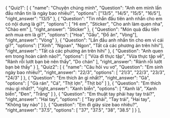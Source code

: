 {
  "Quiz1": [
    {
      "name": "Chuyện chúng mình",
      "Question": "Anh em mình lần đầu nhắn tin là ngày bao nhiêu?",
      "options": ["13/5", "14/5", "15/5", "16/5"],
      "right_answer": "13/5"
    },
    {
      "Question": "Tin nhắn đầu tiên anh nhắn cho em có nội dung là gì?",
      "options": [
        "Hi em",
        "Sticker",
        "Cho anh làm quen nha",
        "Chào em"
      ],
      "right_answer": "Sticker"
    },
    {
      "Question": "Món quà đầu tiên anh mua em là gì?",
      "options": ["Hoa", "Gấu", "Đồ ăn", "Vòng"],
      "right_answer": "Vòng"
    },
    {
      "Question": "Lần đầu anh nhắn tin cho em vì cái gì?",
      "options": ["Xinh", "Ngoan", "Ngon", "Tất cả các phương án trên hihi"],
      "right_answer": "Tất cả các phương án trên hihi"
    },
    {
      "Question": "Anh quen em trong hoàn cảnh nào?",
      "options": [
        "Vừa đi thực tập",
        "Vừa thực tập về",
        "Rảnh rỗi lướt bạn bè nên thấy",
        "Do chán"
      ],
      "right_answer": "Rảnh rỗi lướt bạn bè thấy"
    }
  ],
  "Quiz2": [
    {
      "name": "Câu hỏi vu vơ",
      "Question": "Em sinh ngày bao nhiêu?",
      "right_answer": "22/3",
      "options": [
        "21/3",
        "22/3",
        "23/3",
        "24/3"
      ]
    },
    {
      "Question": "Em thích ăn gì nhất?",
      "right_answer": "Gà",
      "options": [
        "Gà rán",
        "Cá",
        "Thịt lợn",
        "Thịt bò"
      ]
    },
    {
      "Question": "Em thích màu gì nhất?",
      "right_answer": "Xanh biển",
      "options": [
        "Xanh lá",
        "Xanh biển",
        "Đen",
        "Trắng"
      ]
    },
    {
      "Question": "Em thuật tay phải hay tay trái?",
      "right_answer": "Hai tay",
      "options": [
        "Tay phải",
        "Tay trái",
        "Hai tay",
        "Không tay nào"
      ]
    },
    {
      "Question": "Em đi giày size bao nhiêu?",
      "right_answer": "37.5",
      "options": [
        "37",
        "37.5",
        "38",
        "38.5"
      ]
    }
  ],
  
